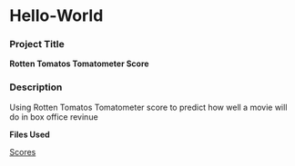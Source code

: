 # Hello-World

### Project Title
**Rotten Tomatos Tomatometer Score**

### Description

Using Rotten Tomatos Tomatometer score to predict how well a movie will do in box office revinue

**Files Used**

[Scores](https://www.listchallenges.com/top-100-movies-of-all-time-by-rotten-tomatoes)

